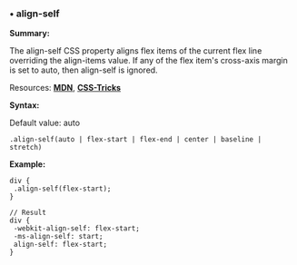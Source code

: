 ### <a name="align-self"></a> &#8226; align-self
**Summary:**

The align-self CSS property aligns flex items of the current flex line overriding the align-items value. If any of the flex item's cross-axis margin is set to auto, then align-self is ignored.

Resources: **[MDN](https://developer.mozilla.org/en-US/docs/Web/CSS/align-self)**, **[CSS-Tricks](http://css-tricks.com/almanac/properties/a/align-self/)**

**Syntax:**

Default value: auto

    .align-self(auto | flex-start | flex-end | center | baseline | stretch)

**Example:**

    div {
     .align-self(flex-start);
    }
    
    // Result
    div {
     -webkit-align-self: flex-start;
     -ms-align-self: start;
     align-self: flex-start;
    }

